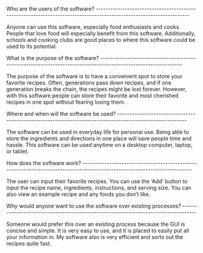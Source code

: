 Who are the users of the software?  --------------------------------------------------------------------------------------------------------------------

Anyone can use this software, especially food enthusiasts and cooks. People that love food will especially benefit from this software. Additionally, schools and cooking clubs are good places to where this software could be used to its potential. 

 

 What is the purpose of the software? ---------------------------------------------------------------------------------------------------------------

The purpose of the software is to have a convenient spot to store your favorite recipes. Often, generations pass down recipes, and if one generation breaks the chain, the recipes might be lost forever. However, with this software people can store their favorite and most cherished recipes in one spot without fearing losing them.  

 

 Where and when will the software be used? ----------------------------------------------------------------------------------------------------------

The software can be used in everyday life for personal use. Being able to store the ingredients and directions in one place will save people time and hassle. This software can be used anytime on a desktop computer, laptop, or tablet. 

 

How does the software work? ---------------------------------------------------------------------------------------------------------------------------

The user can input their favorite recipes. You can use the ‘Add’ button to input the recipe name, ingredients, instructions, and serving size. You can also view an example recipe and any foods you don’t like. 

 

 Why would anyone want to use the software over existing processes? ------------------------------------------------------------------------------------

Someone would prefer this over an existing process because the GUI is concise and simple. It is very easy to use, and it is placed to easily put all your information in. My software also is very efficient and sorts out the recipes quite fast. 

